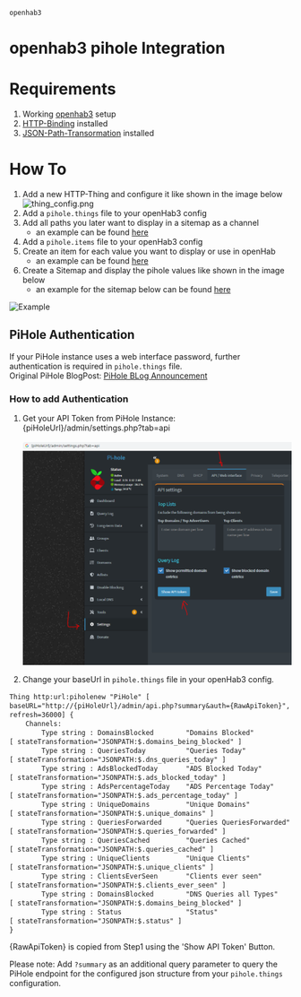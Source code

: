 `openhab3` 
# openhab3 pihole Integration

# Requirements

1. Working [openhab3](https://www.openhab.org/) setup
1. [HTTP-Binding](https://www.openhab.org/addons/bindings/http/) installed
1. [JSON-Path-Transormation](https://www.openhab.org/addons/transformations/jsonpath/) installed


# How To

1. Add a new HTTP-Thing and configure it like shown in the image below
![thing_config.png](thing_config.png)
1. Add a `pihole.things` file to your openHab3 config
1. Add all paths you later want to display in a sitemap as a channel
    * an example can be found [here](pihole.things)
1. Add a `pihole.items` file to your openHab3 config
1. Create an item for each value you want to display or use in openHab
    * an example can be found [here](pihole.items)
1. Create a Sitemap and display the pihole values like shown in the image below
    * an example for the sitemap below can be found [here](pihole.sitemap)

![Example](sitemap_example.png)



## PiHole Authentication

If your PiHole instance uses a web interface password, further authentication is required in `pihole.things` file. <br/>
Original PiHole BlogPost: [PiHole BLog Announcement](https://pi-hole.net/blog/2022/11/17/upcoming-changes-authentication-for-more-api-endpoints-required/)

### How to add Authentication

1. Get your API Token from PiHole Instance: {piHoleUrl}/admin/settings.php?tab=api </br> </br>
![PiHoleAuthentication](piHoleAuthenticationSettingTab.PNG)

2. Change your baseUrl in  `pihole.things` file in your openHab3 config.


```
Thing http:url:piholenew "PiHole" [ baseURL="http://{piHoleUrl}/admin/api.php?summary&auth={RawApiToken}", refresh=36000] {
    Channels:
        Type string : DomainsBlocked        "Domains Blocked"          [ stateTransformation="JSONPATH:$.domains_being_blocked" ]
        Type string : QueriesToday          "Queries Today"            [ stateTransformation="JSONPATH:$.dns_queries_today" ]
        Type string : AdsBlockedToday       "ADS Blocked Today"        [ stateTransformation="JSONPATH:$.ads_blocked_today" ]
        Type string : AdsPercentageToday    "ADS Percentage Today"     [ stateTransformation="JSONPATH:$.ads_percentage_today" ]
        Type string : UniqueDomains         "Unique Domains"           [ stateTransformation="JSONPATH:$.unique_domains" ]
        Type string : QueriesForwarded      "Queries QueriesForwarded" [ stateTransformation="JSONPATH:$.queries_forwarded" ]
        Type string : QueriesCached         "Queries Cached"           [ stateTransformation="JSONPATH:$.queries_cached" ]
        Type string : UniqueClients         "Unique Clients"           [ stateTransformation="JSONPATH:$.unique_clients" ]
        Type string : ClientsEverSeen       "Clients ever seen"        [ stateTransformation="JSONPATH:$.clients_ever_seen" ]
        Type string : DomainsBlocked        "DNS Queries all Types"    [ stateTransformation="JSONPATH:$.domains_being_blocked" ]
        Type string : Status                "Status"                   [ stateTransformation="JSONPATH:$.status" ]
}

```
{RawApiToken} is copied from Step1 using the 'Show API Token' Button.

Please note: Add `?summary` as an additional query parameter to query the PiHole endpoint for the configured json structure from your `pihole.things` configuration.



